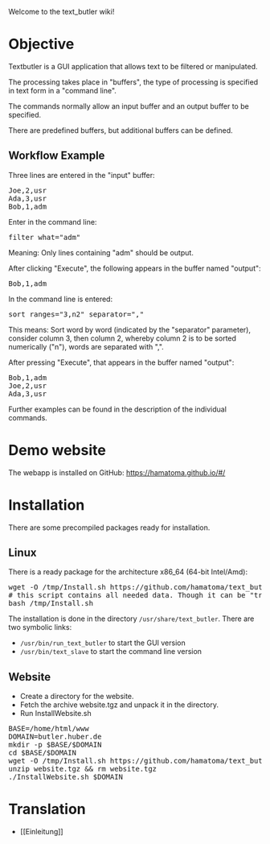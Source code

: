 Welcome to the text_butler wiki!

# Objective
Textbutler is a GUI application that allows text to be filtered or manipulated.

The processing takes place in "buffers", the type of processing is specified in text form in a "command line".

The commands normally allow an input buffer and an output buffer to be specified.

There are predefined buffers, but additional buffers can be defined.

## Workflow Example
Three lines are entered in the "input" buffer:
<pre>Joe,2,usr
Ada,3,usr
Bob,1,adm
</pre>
Enter in the command line:
<pre>filter what="adm"
</pre>
Meaning: Only lines containing "adm" should be output.

After clicking "Execute", the following appears in the buffer named "output":
<pre>Bob,1,adm
</pre>
In the command line is entered:
<pre>sort ranges="3,n2" separator=","
</pre>
This means: Sort word by word (indicated by the "separator" parameter), consider column 3, then column 2, whereby column 2 is to be sorted numerically ("n"), words are separated with ",".

After pressing "Execute", that appears in the buffer named "output":
<pre>Bob,1,adm
Joe,2,usr
Ada,3,usr
</pre>
Further examples can be found in the description of the individual commands.

# Demo website
The webapp is installed on GitHub: https://hamatoma.github.io/#/

# Installation
There are some precompiled packages ready for installation.
## Linux
There is a ready package for the architecture x86_64 (64-bit Intel/Amd):
<pre>
wget -O /tmp/Install.sh https://github.com/hamatoma/text_butler/tree/main/tools/x86_64/Install.sh
# this script contains all needed data. Though it can be "transported" by an USB stick and so on.
bash /tmp/Install.sh
</pre>
The installation is done in the directory <code>/usr/share/text_butler</code>.
There are two symbolic links:
* <code>/usr/bin/run_text_butler</code> to start the GUI version
* <code>/usr/bin/text_slave</code> to start the command line version

## Website
* Create a directory for the website.
* Fetch the archive website.tgz and unpack it in the directory.
* Run InstallWebsite.sh
<pre>
BASE=/home/html/www
DOMAIN=butler.huber.de
mkdir -p $BASE/$DOMAIN
cd $BASE/$DOMAIN
wget -O /tmp/Install.sh https://github.com/hamatoma/text_butler/tree/main/tools/website.tgz
unzip website.tgz && rm website.tgz
./InstallWebsite.sh $DOMAIN
</pre>
# Translation
* [[Einleitung]]
